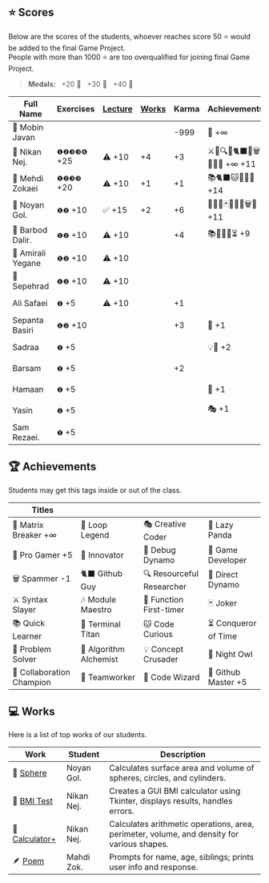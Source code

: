 ## ⭐ Scores

Below are the scores of the students, whoever reaches score 50 ⭐ would be added to the final Game Project.  
People with more than 1000 ⭐ are too overqualified for joining final Game Project.

> **Medals:** &nbsp; +20 🥉 &nbsp; +30 🥈 &nbsp; +40 🥇

| Full Name         | Exercises   | [Lecture](/RESEARCH.md) | [Works](/works/) | Karma | Achievements                | Total                      |
| ----------------- | ----------- | ----------------------- | ---------------- | ----- | --------------------------- | -------------------------- |
| 🗿 Mobin Javan    |             |                         |                  | -999  | 💊 +∞                       | $${\color{lightgreen}∞}$$  |
| 👾 Nikan Nej.     | `❶❷❸❸❻` +25 | ⚠️ +10                  | +4               | +3    | ⚔️🔁🔍🎯🐈‍⬛🔮🗑️🏀🎶💊 +∞ +11 | $${\color{lightgreen}∞}$$  |
| 🥇 Mehdi Zokaei   | `❶❷❸❸` +20  | ⚠️ +10                  | +1               | +1    | 📚🐈‍⬛🐱🔮🐙🏀 +14            | $${\color{lightgreen}45}$$ |
| 🥇 Noyan Gol.     | `❶❷` +10    | ✅ +15                  | +2               | +6    | 🚀🤝🔮🃏👥🦉🏀🗑️🔁 +11      | $${\color{lightgreen}44}$$ |
| 🥈 Barbod Dalir.  | `❶❷` +10    | ⚠️ +10                  |                  | +4    | 📚🤝🔁🏀⏳ +9               | $${\color{lightgreen}36}$$ |
| 🥉 Amirali Yegane | `❶❷` +10    | ⚠️ +10                  |                  |       |                             | $${\color{lightgreen}20}$$ |
| 🥉 Sepehrad       | `❶❷` +10    | ⚠️ +10                  |                  |       |                             | $${\color{lightgreen}20}$$ |
| Ali Safaei        | `❶` +5      | ⚠️ +10                  |                  | +1    |                             | $${\color{lightgreen}16}$$ |
| Sepanta Basiri    | `❶❷` +10    |                         |                  | +3    | 🔁 +1                       | $${\color{lightgreen}14}$$ |
| Sadraa            | `❶` +5      |                         |                  |       | 💡🤝 +2                     | $${\color{lightgreen}7}$$  |
| Barsam            | `❶` +5      |                         |                  | +2    |                             | $${\color{lightgreen}7}$$  |
| Hamaan            | `❶` +5      |                         |                  |       | 🔁 +1                       | $${\color{lightgreen}6}$$  |
| Yasin             | `❶` +5      |                         |                  |       | 🎭 +1                       | $${\color{lightgreen}6}$$  |
| Sam Rezaei.       | `❶` +5      |                         |                  |       |                             | $${\color{lightgreen}5}$$  |

## 🏆 Achievements

Students may get this tags inside or out of the class.

| Titles                    |                        |                           |                      |
| ------------------------- | ---------------------- | ------------------------- | -------------------- |
| 💊 Matrix Breaker +∞      | 🔁 Loop Legend         | 🎭 Creative Coder         | 🐼 Lazy Panda        |
| 🏀 Pro Gamer +5           | 🚀 Innovator           | 🐛 Debug Dynamo           | 👾 Game Developer    |
| 🗑️ Spammer -1             | 🐈‍⬛ Github Guy          | 🔍 Resourceful Researcher | 🎯 Direct Dynamo     |
| ⚔️ Syntax Slayer          | 🎶 Module Maestro      | 🥇 Function First-timer   | 🃏 Joker             |
| 📚 Quick Learner          | 🔱 Terminal Titan      | 🐱 Code Curious           | ⏳ Conqueror of Time |
| 🧩 Problem Solver         | 🧪 Algorithm Alchemist | 💡 Concept Crusader       | 🦉 Night Owl         |
| 🤝 Collaboration Champion | 👥 Teamworker          | 🔮 Code Wizard            | 🐙 Github Master +5  |

## 💻 Works

Here is a list of top works of our students.

| Work                                        | Student    | Description                                                                                |
| ------------------------------------------- | ---------- | ------------------------------------------------------------------------------------------ |
| 🔮 [Sphere](/works/noyan_sphere.py)         | Noyan Gol. | Calculates surface area and volume of spheres, circles, and cylinders.                     |
| 💪 [BMI Test](/works/nikan_bmi_gui.py)      | Nikan Nej. | Creates a GUI BMI calculator using Tkinter, displays results, handles errors.              |
| 🧮 [Calculator+](/works/nikan_calc_plus.py) | Nikan Nej. | Calculates arithmetic operations, area, perimeter, volume, and density for various shapes. |
| 🪶 [Poem](/works/mahdi_family.py)           | Mahdi Zok. | Prompts for name, age, siblings; prints user info and response.                            |
